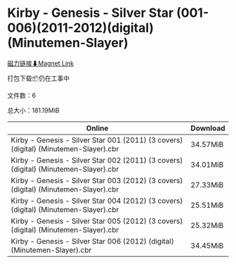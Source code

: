 # Kirby - Genesis - Silver Star (001-006)(2011-2012)(digital)(Minutemen-Slayer)

[磁力链接⬇Magnet Link](magnet:?xt=urn:btih:540c71d0a191a6f00a1f5d5acfd0609fc510341c&dn=Kirby%20-%20Genesis%20-%20Silver%20Star%20%28001-006%29%282011-2012%29%28digital%29%28Minutemen-Slayer%29)

打包下载📦仍在工事中

文件数：6

总大小：181.19MiB

Online | Download
--- | ---
Kirby - Genesis - Silver Star 001 (2011) (3 covers) (digital) (Minutemen-Slayer).cbr | 34.57MiB
Kirby - Genesis - Silver Star 002 (2011) (3 covers) (digital) (Minutemen-Slayer).cbr | 34.01MiB
Kirby - Genesis - Silver Star 003 (2012) (3 covers) (digital) (Minutemen-Slayer).cbr | 27.33MiB
Kirby - Genesis - Silver Star 004 (2012) (3 covers) (digital) (Minutemen-Slayer).cbr | 25.51MiB
Kirby - Genesis - Silver Star 005 (2012) (3 covers) (digital) (Minutemen-Slayer).cbr | 25.32MiB
Kirby - Genesis - Silver Star 006 (2012) (digital) (Minutemen-Slayer).cbr | 34.45MiB